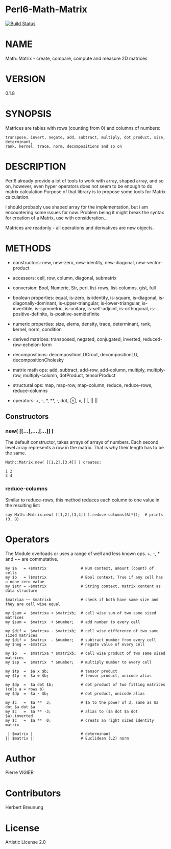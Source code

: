 # Perl6-Math-Matrix

[![Build Status](https://travis-ci.org/pierre-vigier/Perl6-Math-Matrix.svg?branch=master)](https://travis-ci.org/pierre-vigier/Perl6-Math-Matrix)

NAME
====

Math::Matrix - create, compare, compute and measure 2D matrices

VERSION
=======

0.1.8

SYNOPSIS
========

Matrices are tables with rows (counting from 0) and columns of numbers: 

    transpose, invert, negate, add, subtract, multiply, dot product, size, determinant, 
    rank, kernel, trace, norm, decompositions and so on

DESCRIPTION
===========

Perl6 already provide a lot of tools to work with array, shaped array, and so on, however, even hyper operators does not seem to be enough to do matrix calculation Purpose of that library is to propose some tools for Matrix calculation.

I should probably use shaped array for the implementation, but i am encountering some issues for now. Problem being it might break the syntax for creation of a Matrix, use with consideration...

Matrices are readonly - all operations and derivatives are new objects.

METHODS
=======

  * constructors: new, new-zero, new-identity, new-diagonal, new-vector-product

  * accessors: cell, row, column, diagonal, submatrix

  * conversion: Bool, Numeric, Str, perl, list-rows, list-columns, gist, full

  * boolean properties: equal, is-zero, is-identity, is-square, is-diagonal, is-diagonally-dominant, is-upper-triangular, is-lower-triangular, is-invertible, is-symmetric, is-unitary, is-self-adjoint, is-orthogonal, is-positive-definite, is-positive-semidefinite

  * numeric properties: size, elems, density, trace, determinant, rank, kernel, norm, condition

  * derived matrices: transposed, negated, conjugated, inverted, reduced-row-echelon-form

  * decompositions: decompositionLUCrout, decompositionLU, decompositionCholesky

  * matrix math ops: add, subtract, add-row, add-column, multiply, multiply-row, multiply-column, dotProduct, tensorProduct

  * structural ops: map, map-row, map-column, reduce, reduce-rows, reduce-columns

  * operators: +, -, *, **, ⋅, dot, ⊗, x, | |, || ||

Constructors
------------

### new( [[...],...,[...]] )

The default constructor, takes arrays of arrays of numbers. Each second level array represents a row in the matrix. That is why their length has to be the same.

    Math::Matrix.new( [[1,2],[3,4]] ) creates:

    1 2
    3 4

### reduce-columns

Similar to reduce-rows, this method reduces each column to one value in the resulting list:

    say Math::Matrix.new( [[1,2],[3,4]] ).reduce-columns(&[*]);  # prints (3, 8)

Operators
=========

The Module overloads or uses a range of well and less known ops. +, -, * and ~~ are commutative.

    my $a   = +$matrix               # Num context, amount (count) of cells
    my $b   = ?$matrix               # Bool context, True if any cell has a none zero value
    my $str = ~$matrix               # String context, matrix content as data structure

    $matrixa ~~ $matrixb             # check if both have same size and they are cell wise equal

    my $sum =  $matrixa + $matrixb;  # cell wise sum of two same sized matrices
    my $sum =  $matrix  + $number;   # add number to every cell

    my $dif =  $matrixa - $matrixb;  # cell wise difference of two same sized matrices
    my $dif =  $matrix  - $number;   # subtract number from every cell
    my $neg = -$matrix               # negate value of every cell

    my $p   =  $matrixa * $matrixb;  # cell wise product of two same sized matrices
    my $sp  =  $matrix  * $number;   # multiply number to every cell

    my $tp  =  $a x $b;              # tensor product 
    my $tp  =  $a ⊗ $b;              # tensor product, unicode alias

    my $dp  =  $a dot $b;            # dot product of two fitting matrices (cols a = rows b)
    my $dp  =  $a ⋅ $b;              # dot product, unicode alias

    my $c   =  $a **  3;             # $a to the power of 3, same as $a dot $a dot $a
    my $c   =  $a ** -3;             # alias to ($a dot $a dot $a).inverted
    my $c   =  $a **  0;             # creats an right sized identity matrix

     | $matrix |                     # determinant
    || $matrix ||                    # Euclidean (L2) norm

Author
======

Pierre VIGIER

Contributors
============

Herbert Breunung

License
=======

Artistic License 2.0


